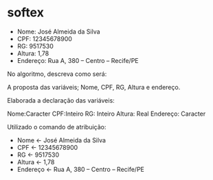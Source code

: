 # softex

- Nome: José Almeida da Silva
- CPF: 12345678900
- RG: 9517530
- Altura: 1,78
- Endereço: Rua A, 380 – Centro – Recife/PE

No algoritmo, descreva como será:
 
 A proposta das variáveis;
 Nome, CPF, RG, Altura e endereço.
 
 Elaborada a declaração das variáveis:
 
 Nome:Caracter
 CPF:Inteiro
 RG: Inteiro
 Altura: Real
 Endereço: Caracter
 
 Utilizado o comando de atribuição:
 
- Nome <- José Almeida da Silva
- CPF <- 12345678900
- RG <- 9517530
- Altura <- 1,78
- Endereço <- Rua A, 380 – Centro – Recife/PE
